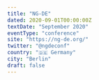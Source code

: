 ```yaml
---
title: "NG-DE"
dated: 2020-09-01T00:00:00Z
textDate: "September 2020"
eventType: "conference"
site: "https://ng-de.org/"
twitter: "@ngdeconf"
country: "🇩🇪 Germany"
city: "Berlin"
draft: false
---
```

